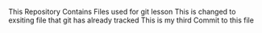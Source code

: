 This Repository Contains Files used for git lesson
This is changed to exsiting file that git has already tracked
This is my third Commit to this file